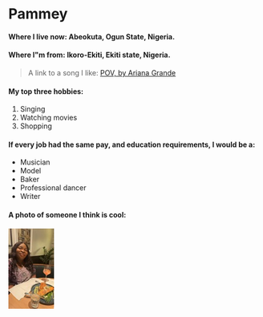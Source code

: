 # Pammey

#### Where I live now: Abeokuta, Ogun State, Nigeria.
#### Where I"m from: Ikoro-Ekiti, Ekiti state, Nigeria.

> A link to a song I like: [POV, by Ariana Grande](https://www.youtube.com/watch?v=nQJEp-k-ogs)

#### My top three hobbies: 

1. Singing
2. Watching movies
3. Shopping

#### If every job had the same pay, and education requirements, I would be a:

- Musician
- Model
- Baker
- Professional dancer
- Writer

#### A photo of someone I think is cool:

![Dinner with mum](images/IMG_4236.JPG)